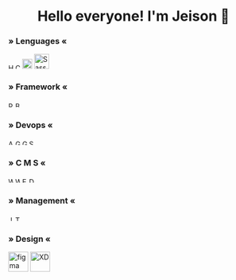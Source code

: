
<h1 align="center">Hello everyone! I'm Jeison 👋</h1>

<h3 align="left">» Lenguages «</h3>
<p align="left">
      <img
      src="https://cdn-icons-png.flaticon.com/512/1051/1051277.png"
      alt="HTML"
      width="10"
      height="10 "
      />
      <img
      src="https://cdn-icons-png.flaticon.com/512/732/732190.png"
      alt="CSS"
      width="10"
      height="10"
      />
      <img
      src="https://cdn.worldvectorlogo.com/logos/javascript-1.svg"
      alt="JavaScript"
      width="20"
      height="20"
      />
      <img
        src="https://www.vectorlogo.zone/logos/sass-lang/sass-lang-icon.svg"
        alt="Sass"
        width="30"
        height="30"
      />
</p>
<h3 align="left">» Framework «</h3>
 <p align="left">
<img
  src="https://cdn.worldvectorlogo.com/logos/react-2.svg"
  alt="React"
  width="10"
  height="10"
/>
<img
  src="https://cdn-icons-png.flaticon.com/512/5968/5968672.png"
  alt="Bootstrap"
  width="10"
  height="10"
/>
</p>
<h3 align="left">» Devops «</h3>
 <p align="left">
<img
  src="https://www.vectorlogo.zone/logos/microsoft_azure/microsoft_azure-icon.svg"
  alt="Azure"
  width="10"
  height="10"
/>   <img
  src="https://www.vectorlogo.zone/logos/git-scm/git-scm-icon.svg"
  alt="Git"
  width="10"
  height="10"
/>
<img
  src="https://cdn.iconscout.com/icon/free/png-256/developer-tool-1889493-1597553.png"
  alt="GitHub"
  width="10"
  height="10"
/>
<img
  src="https://cdn.iconscout.com/icon/free/png-256/sourcetree-3521724-2945168.png"
  alt="SourceTree"
  width="10"
  height="10"
/>

</P>
<h3 align="left">» C M S «</h3>
 <p align="left">
<img
  src="https://cdn.worldvectorlogo.com/logos/wordpress-icon-1.svg"
  alt="Wordpress"
  width="10"
  height="10"
/>   <img
  src="https://cdn.worldvectorlogo.com/logos/woocommerce.svg"
  alt="WooCommerce"
  width="10"
  height="10"
/>   <img
  src="https://cdn-icons-png.flaticon.com/512/5968/5968699.png"
  alt="Elementor"
  width="10"
  height="10"
/>
<img
  src="https://www.cursowp-online.com//wp-content/uploads/2019/09/logo-divi-512px.png"
  alt="Divi"
  width="10"
  height="10"
/>
</p>
<h3 align="left">» Management «</h3>
 <p align="left">
<img
  src="https://cdn.worldvectorlogo.com/logos/jira-3.svg"
  alt="Jira"
  width="10"
  height="10"
/>   <img
  src="https://cdn.worldvectorlogo.com/logos/trello.svg"
  alt="Trello"
  width="10"
  height="10"
/>
</p>
<h3 align="left">» Design «</h3>
 <p align="left">
<img
  src="https://www.vectorlogo.zone/logos/figma/figma-icon.svg"
  alt="figma"
  width="40"
  height="40"
/>   <img
  src="https://cdn.worldvectorlogo.com/logos/adobe-xd-2.svg"
  alt="XD"
  width="40"
  height="40"
/>
</p>
